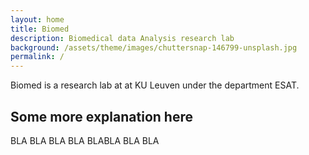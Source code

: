 ```yaml
---
layout: home
title: Biomed 
description: Biomedical data Analysis research lab 
background: /assets/theme/images/chuttersnap-146799-unsplash.jpg
permalink: /
---
```


Biomed is a research lab at at KU Leuven under the department ESAT. 

## Some more explanation here

BLA BLA BLA BLA
BLABLA BLA BLA 